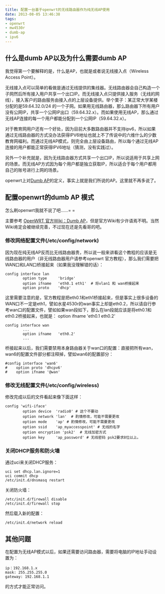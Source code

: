 ```yaml
---
title: 配置一台基于openwrt的无线路由器作为纯无线AP使用
date: 2013-08-05 13:46:38
tags:
- openwrt
- mw4530r
- dumb-ap
- ipv6
---
```


## 什么是dumb AP以及为什么需要dumb AP

我觉得第一个要解释的是，什么是AP，也就是或者说无线接入点（Wireless Access Point）。 

无线接入点可以简单的看做是通过无线提供的集线器。无线路由器会自己构造一个子网然后所有接入用户共享一个出口IP。而无线接入点只提供接入服务（无线的网线），接入客户的路由服务由接入点的上层设备提供。举个栗子：某正常大学某楼分配的是59.64.32.0/24 的一个子网。如果用无线路由器，那么路由器下所有用户没有公网IP，共享一个公网IP出口（59.64.32.x）。而如果使用无线AP，那么通过无线AP连接的每一个用户都能分配到一个公网IP（59.64.32.x）。

对于教育网用户还有一个好处，因为目前大多数路由器并不支持ipv6，所以如果通过无线路由器的方式没办法获得IPV6地址也就上不了传说中的六维什么的少数教育网福利。而通过无线AP模式，则完全由上层设备路由，所以每个通过无线AP连接的用户都能正常获得IPV6地址（猜测，没有实践过）。

另外一个补充就是，因为无线路由器方式共享一个出口IP，所以说适用于共享上网的场景。而无线AP方式因为每个用户都是独立获取IP，所以适合于每个用户都用自己的账号进行上网的场景。

openwrt上对[Dumb AP](http://wiki.openwrt.org/doc/recipes/dumbap)的定义，事实上就是我们所说的AP。这里就不再多说了。

## 配置openwrt的dumb AP 模式

怎么刷openwrt我就不说了吧……= =

主要参考 [OpenWRT 官方Wiki：Dumb AP](http://wiki.openwrt.org/doc/recipes/dumbap)，但是官方Wiki有少许语焉不明。当然Wiki肯定会被继续完善，不过现在还是先看哥的吧。

### 修改网络配置文件(/etc/config/network)

因为现在纯无线AP反而比无线路由器贵，所以说一般来讲看这个教程的应该是无线路由器的用户（非无线路由器用户请参考openwrt 官方教程），那么我们需要把WAN口和LAN口桥接起来（如果我没理解错的话）：

    config interface lan
            option type     'bridge'
            option ifname   'eth0.1 eth1'  # 将vlan1 和 wan桥接起来
            option proto    'dhcp'         
            
这里需要注意的是，官方教程是把eth0.1和eth1桥接起来，但是事实上很多设备的WAN口不一定是eth1，譬如水星4530r的wan事实上却是eth0.2，所以请自行参考wan口的配置文件，譬如如果wan段如下，那么在lan段就应该是将eth0.1和eth0.2桥接起来，也就是： option ifname   'eth0.1 eth0.2'

    config interface wan
            ...
            option ifname   'eth0.2'
            ...

桥接起来以后，我们需要禁用本身路由器关于wan口的配置：直接把所有wan，wan6的配置文件部分都注释掉，譬如wan6的配置部分：

    #config interface 'wan6'
    #    option proto 'dhcpv6'
    #    option ifname '@wan'

            
### 修改无线配置文件(/etc/config/wireless)

修改完成以后的文件看起来像下面这样：

    config 'wifi-iface'
            option device  'radio0' # 这个不要动
            option network 'lan'  # 酌情修改，可能不需要更改
            option mode    'ap' # 酌情修改，可能不需要更改
            option ssid    'ap_myaccesspoint' # 无线的名字
            option encryption 'psk2'  # 无线加密方式
            option key     'ap_password' # 无线密码 psk2要求8位以上。
            
### 关闭DHCP服务和防火墙

通过uci来关闭DHCP服务：

    uci set dhcp.lan.ignore=1
    uci commit dhcp
    /etc/init.d/dnsmasq restart

关闭防火墙：

    /etc/init.d/firewall disable
    /etc/init.d/firewall stop
    
然后载入新的配置：

    /etc/init.d/network reload

## 其他问题

在配置为无线AP模式以后，如果还需要访问路由器，需要将电脑的IP地址手动设置为：

    ip：192.168.1.x
    mask: 255.255.255.0
    gateway: 192.168.1.1
    
的方式才能正常访问。